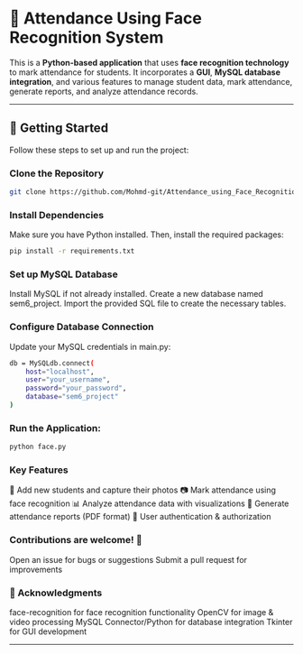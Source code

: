 # 📌 Attendance Using Face Recognition System  

This is a **Python-based application** that uses **face recognition technology** to mark attendance for students. It incorporates a **GUI**, **MySQL database integration**, and various features to manage student data, mark attendance, generate reports, and analyze attendance records.  

---

## 🚀 Getting Started  

Follow these steps to set up and run the project:  

### Clone the Repository  
```bash
git clone https://github.com/Mohmd-git/Attendance_using_Face_Recognition.git
```
### Install Dependencies
Make sure you have Python installed. Then, install the required packages:
```bash
pip install -r requirements.txt
```
### Set up MySQL Database

Install MySQL if not already installed.
Create a new database named sem6_project.
Import the provided SQL file to create the necessary tables.

### Configure Database Connection
Update your MySQL credentials in main.py:
```bash
db = MySQLdb.connect(
    host="localhost",
    user="your_username",
    password="your_password",
    database="sem6_project"
)
```

### Run the Application:
```bash
python face.py
```

### Key Features

👥 Add new students and capture their photos
📷 Mark attendance using face recognition
📊 Analyze attendance data with visualizations
📃 Generate attendance reports (PDF format)
🔐 User authentication & authorization

### Contributions are welcome! 🎉
Open an issue for bugs or suggestions
Submit a pull request for improvements

### 🙏 Acknowledgments
face-recognition
 for face recognition functionality
OpenCV
 for image & video processing
MySQL Connector/Python
 for database integration
Tkinter
 for GUI development

 ---
